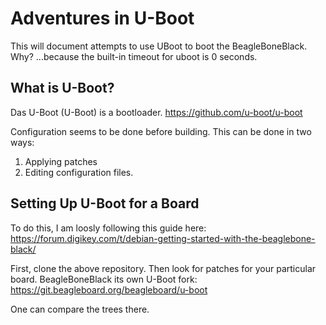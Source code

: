 # Adventures in U-Boot

This will document attempts to use UBoot to boot the BeagleBoneBlack. Why? ...because the built-in timeout for uboot is 0 seconds.

## What is U-Boot?

Das U-Boot (U-Boot) is a bootloader.  https://github.com/u-boot/u-boot

Configuration seems to be done before building.  This can be done in two ways:

1. Applying patches
2. Editing configuration files.

## Setting Up U-Boot for a Board

To do this, I am loosly following this guide here: https://forum.digikey.com/t/debian-getting-started-with-the-beaglebone-black/

First, clone the above repository.  Then look for patches for your particular board.  BeagleBoneBlack its own U-Boot fork: https://git.beagleboard.org/beagleboard/u-boot

One can compare the trees there.


